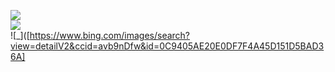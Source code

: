 

![](https://github-readme-stats.vercel.app/api?username=minhhieu247&theme=radical&hide_border=false&include_all_commits=false&count_private=false)<br/>
![](https://github-readme-streak-stats.herokuapp.com/?user=minhhieu247&theme=radical&hide_border=false)<br/>
![_]([https://www.bing.com/images/search?view=detailV2&ccid=avb9nDfw&id=0C9405AE20E0DF7F4A45D151D5BAD36A]




